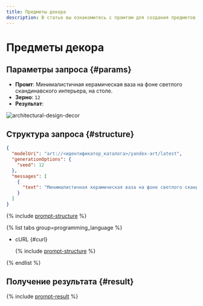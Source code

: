```yaml
---
title: Предметы декора
description: В статье вы ознакомитесь с промтом для создания предметов декора.
---
```


# Предметы декора

## Параметры запроса {#params}

* **Промт**: Минималистичная керамическая ваза на фоне светлого скандинавского интерьера, на столе.
* **Зерно**: `12`
* **Результат**:

![architectural-design-decor](../../../_assets/yandexgpt/architectural-design-decor.jpg)

## Структура запроса {#structure}

```json
{
  "modelUri": "art://<идентификатор_каталога>/yandex-art/latest",
  "generationOptions": {
    "seed": 12
  },
  "messages": [
    {
      "text": "Минималистичная керамическая ваза на фоне светлого скандинавского интерьера, на столе"
    }
  ]
}
```

{% include [prompt-structure](../../../_includes/foundation-models/yandexart/api-parameters.md) %}

{% list tabs group=programming_language %}

- cURL {#curl}

  {% include [prompt-structure](../../../_includes/foundation-models/yandexart/prompt-request.md) %}

{% endlist %}

## Получение результата {#result}

{% include [prompt-result](../../../_includes/foundation-models/yandexart/prompt-result.md) %}
